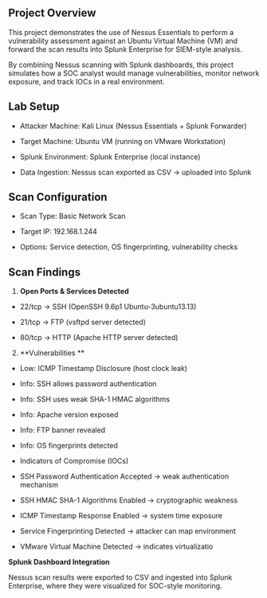 ## Project Overview

This project demonstrates the use of Nessus Essentials to perform a vulnerability assessment against an Ubuntu Virtual Machine (VM) and forward the scan results into Splunk Enterprise for SIEM-style analysis.

By combining Nessus scanning with Splunk dashboards, this project simulates how a SOC analyst would manage vulnerabilities, monitor network exposure, and track IOCs in a real environment.

## Lab Setup

- Attacker Machine: Kali Linux (Nessus Essentials + Splunk Forwarder)

- Target Machine: Ubuntu VM (running on VMware Workstation)

- Splunk Environment: Splunk Enterprise (local instance)

- Data Ingestion: Nessus scan exported as CSV → uploaded into Splunk

## Scan Configuration

- Scan Type: Basic Network Scan

- Target IP: 192.168.1.244

- Options: Service detection, OS fingerprinting, vulnerability checks

## Scan Findings
1. **Open Ports & Services Detected**

- 22/tcp → SSH (OpenSSH 9.6p1 Ubuntu-3ubuntu13.13)

- 21/tcp → FTP (vsftpd server detected)

- 80/tcp → HTTP (Apache HTTP server detected)

2. **Vulnerabilities
**
- Low: ICMP Timestamp Disclosure (host clock leak)

- Info: SSH allows password authentication

- Info: SSH uses weak SHA-1 HMAC algorithms

- Info: Apache version exposed

- Info: FTP banner revealed

- Info: OS fingerprints detected

- Indicators of Compromise (IOCs)

- SSH Password Authentication Accepted → weak authentication mechanism

- SSH HMAC SHA-1 Algorithms Enabled → cryptographic weakness

- ICMP Timestamp Response Enabled → system time exposure

- Service Fingerprinting Detected → attacker can map environment

- VMware Virtual Machine Detected → indicates virtualizatio



**Splunk Dashboard Integration**

Nessus scan results were exported to CSV and ingested into Splunk Enterprise, where they were visualized for SOC-style monitoring.
